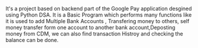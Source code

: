 It's a project based on backend part of the Google Pay application desgined using Python DSA.
It is a Basic Program which performs many functions like it is used to add Multiple Bank Accounts , Transfering money to others, self money transfer form one account to another bank account,Deposting money from CDM, we can also find transaction Histroy and checking the balance can be done.
